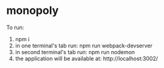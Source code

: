 # monopoly
To run:
1) npm i
2) in one terminal's tab run: npm run webpack-devserver
3) in second terminal's tab run: npm run nodemon
4) the application will be available at: http://localhost:3002/
